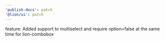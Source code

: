 ```yaml
---
'publish-docs': patch
'@lion/ui': patch
---
```


feature: Added support to multiselect and require option=false at the same time for lion-combobox
